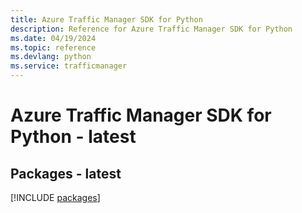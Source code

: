 ```yaml
---
title: Azure Traffic Manager SDK for Python
description: Reference for Azure Traffic Manager SDK for Python
ms.date: 04/19/2024
ms.topic: reference
ms.devlang: python
ms.service: trafficmanager
---
```

# Azure Traffic Manager SDK for Python - latest
## Packages - latest
[!INCLUDE [packages](traffic-manager-index.md)]